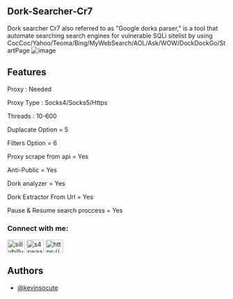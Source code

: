 ## Dork-Searcher-Cr7
Dork searcher Cr7 also referred to as "Google dorks parser," is a tool that automate searching search engines for vulnerable SQLi sitelist by using CocCoc/Yahoo/Teoma/Bing/MyWebSearch/AOL/Ask/WOW/DockDockGo/StartPage
![image](https://github.com/kevinsocute/Dork-Searcher-Cr7/assets/158551063/dbedc831-8bcb-4998-ba17-bfa1ad8425af)

## Features

Proxy : Needed

Proxy Type : Socks4/Socks5/Https

Threads : 10-600

Duplacate Option = 5

Filters Option = 6

Proxy scrape from api = Yes

Anti-Public = Yes

Dork analyzer = Yes

Dork Extractor From Url = Yes

Pause & Resume search proccess = Yes

<h3 align="left">Connect with me:</h3>
<p align="left">
<a href="https://twitter.com/sillybillyboi1" target="blank"><img align="center" src="https://raw.githubusercontent.com/rahuldkjain/github-profile-readme-generator/master/src/images/icons/Social/twitter.svg" alt="sillybillyboi1" height="30" width="40" /></a>
<a href="https://fb.com/s4swaa" target="blank"><img align="center" src="https://raw.githubusercontent.com/rahuldkjain/github-profile-readme-generator/master/src/images/icons/Social/facebook.svg" alt="s4swaa" height="30" width="40" /></a>
<a href="https://discord.gg/https://discord.gg/KXQ2Z6W9Nz" target="blank"><img align="center" src="https://raw.githubusercontent.com/rahuldkjain/github-profile-readme-generator/master/src/images/icons/Social/discord.svg" alt="https://discord.gg/KXQ2Z6W9Nz" height="30" width="40" /></a>
</p>

## Authors

- [@kevinsocute](https://www.github.com/kevinsocute)
